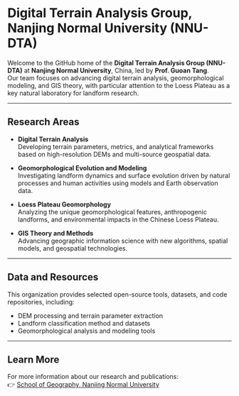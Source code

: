 # Digital Terrain Analysis Group, Nanjing Normal University (NNU-DTA)

Welcome to the GitHub home of the **Digital Terrain Analysis Group (NNU-DTA)** at **Nanjing Normal University**, China, led by **Prof. Guoan Tang**.  
Our team focuses on advancing digital terrain analysis, geomorphological modeling, and GIS theory, with particular attention to the Loess Plateau as a key natural laboratory for landform research.

---

## Research Areas
- **Digital Terrain Analysis**  
  Developing terrain parameters, metrics, and analytical frameworks based on high-resolution DEMs and multi-source geospatial data.  

- **Geomorphological Evolution and Modeling**  
  Investigating landform dynamics and surface evolution driven by natural processes and human activities using models and Earth observation data.  

- **Loess Plateau Geomorphology**  
  Analyzing the unique geomorphological features, anthropogenic landforms, and environmental impacts in the Chinese Loess Plateau.  

- **GIS Theory and Methods**  
  Advancing geographic information science with new algorithms, spatial models, and geospatial technologies.  

---

## Data and Resources
This organization provides selected open-source tools, datasets, and code repositories, including:  
- DEM processing and terrain parameter extraction  
- Landform classification method and datasets  
- Geomorphological analysis and modeling tools  

---

## Learn More
For more information about our research and publications:  
👉 [School of Geography, Nanjing Normal University](https://dky.njnu.edu.cn/)
